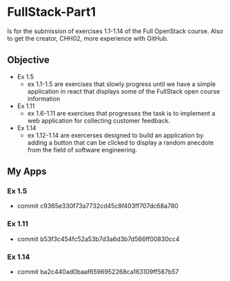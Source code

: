 # FullStack-Part1
Is for the submission of exercises 1.1-1.14 of the Full OpenStack course. Also to get the creator, CHH02, more experience with GitHub.

## Objective
- Ex 1.5
    - ex 1.1-1.5 are exercises that slowly progress until we have a simple application in react that displays some of the FullStack open course information
- Ex 1.11
    - ex 1.6-1.11 are exercises that progresses the task is to implement a web application for collecting customer feedback.
- Ex 1.14
    - ex 1.12-1.14 are exercerses designed to build an application by adding a button that can be clicked to display a random anecdote from the field of software engineering.

## My Apps

### Ex 1.5
- commit c9365e330f73a7732cd45c8f403ff707dc68a780

### Ex 1.11
- commit b53f3c454fc52a53b7d3a6d3b7d566ff00830cc4

### Ex 1.14
- commit ba2c440ad0baaf6596952268ca163109ff587b57

